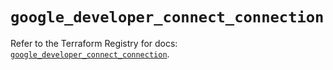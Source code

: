 # `google_developer_connect_connection`

Refer to the Terraform Registry for docs: [`google_developer_connect_connection`](https://registry.terraform.io/providers/hashicorp/google-beta/6.32.0/docs/resources/google_developer_connect_connection).

